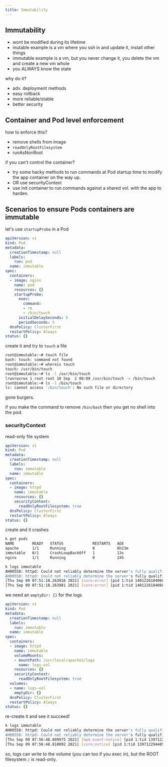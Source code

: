```yaml
---
title: Immutability
---
```


## Immutability

- wont be modified during its lifetime
- mutable example is a vm where you ssh in and update it, install other things
- immutable example is a vm, but you never change it, you delete the vm and create a new vm whole
- you ALWAYS know the state

why do it?

- adv. deployment methods
- easy rollback
- more reliable/stable
- better security

## Container and Pod level enforcement

how to enforce this?

- remove shells from image
- `readOnlyRootFilesystem`
- runAsNonRoot

if you can't control the container?

- try some hacky methods to run commands at Pod startup time to modify the app container on the way up.
- OR use securityContext
- use init container to run commands against a shared vol. with the app to harden.

## Scenarios to ensure Pods containers are immutable

let's use `startupProbe` in a Pod

```yaml
apiVersion: v1
kind: Pod
metadata:
  creationTimestamp: null
  labels:
    run: pod
  name: immutable
spec:
  containers:
  - image: nginx
    name: pod
    resources: {}
    startupProbe:
      exec:
        command:
        - rm
        - /bin/touch
      initialDelaySeconds: 5
      periodSeconds: 5
  dnsPolicy: ClusterFirst
  restartPolicy: Always
status: {}
```

create it and try to `touch` a file

```bash
root@immutable:~# touch file
bash: touch: command not found
root@immutable:~# whereis touch
touch: /usr/bin/touch
root@immutable:~# ls -l /usr/bin/touch
lrwxrwxrwx 1 root root 10 Sep  2 00:00 /usr/bin/touch -> /bin/touch
root@immutable:~# ls -l /bin/touch
ls: cannot access '/bin/touch': No such file or directory
```

gone burgers.

if you make the command to remove `/bin/bash` then you get no shell into the pod.

### securityContext

read-only file system

```yaml
apiVersion: v1
kind: Pod
metadata:
  creationTimestamp: null
  labels:
    run: immutable
  name: immutable
spec:
  containers:
  - image: httpd
    name: immutable
    resources: {}
    securityContext:
      readOnlyRootFilesystem: true
  dnsPolicy: ClusterFirst
  restartPolicy: Always
status: {}
```

create and it crashes

```bash
k get pods
NAME        READY   STATUS             RESTARTS   AGE
apache      1/1     Running            0          6h23m
immutable   0/1     CrashLoopBackOff   1          13s
nginx       1/1     Running            0          24h

k logs immutable
AH00558: httpd: Could not reliably determine the server's fully qualified domain name, using 10.244.0.11. Set the 'ServerName' directive globally to suppress this message
AH00558: httpd: Could not reliably determine the server's fully qualified domain name, using 10.244.0.11. Set the 'ServerName' directive globally to suppress this message
[Thu Sep 09 07:51:18.263916 2021] [core:error] [pid 1:tid 140122618406016] (30)Read-only file system: AH00099: could not create /usr/local/apache2/logs/httpd.pid.jPx4A7
[Thu Sep 09 07:51:18.263981 2021] [core:error] [pid 1:tid 140122618406016] AH00100: httpd: could not log pid to file /usr/local/apache2/logs/httpd.pid
```

we need an `emptyDir: {}` for the logs

```yaml
apiVersion: v1
kind: Pod
metadata:
  creationTimestamp: null
  labels:
    run: immutable
  name: immutable
spec:
  containers:
  - image: httpd
    name: immutable
    volumeMounts:
    - mountPath: /usr/local/apache2/logs
      name: logs-vol
    resources: {}
    securityContext:
      readOnlyRootFilesystem: true
  volumes:
  - name: logs-vol
    emptyDir: {}
  dnsPolicy: ClusterFirst
  restartPolicy: Always
status: {}
```

re-create it and see it succeed!

```bash
k logs immutable
AH00558: httpd: Could not reliably determine the server's fully qualified domain name, using 10.244.0.12. Set the 'ServerName' directive globally to suppress this message
AH00558: httpd: Could not reliably determine the server's fully qualified domain name, using 10.244.0.12. Set the 'ServerName' directive globally to suppress this message
[Thu Sep 09 07:56:48.809975 2021] [mpm_event:notice] [pid 1:tid 139712294405248] AH00489: Apache/2.4.48 (Unix) configured -- resuming normal operations
[Thu Sep 09 07:56:48.810092 2021] [core:notice] [pid 1:tid 139712294405248] AH00094: Command line: 'httpd -D FOREGROUND'
```

so, logs can write to the volume (you can too if you exec in), but the ROOT filesystem `/` is read-only.
